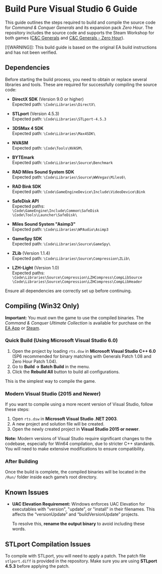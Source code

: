 # Build Pure Visual Studio 6 Guide

This guide outlines the steps required to build and compile the source code for *Command & Conquer Generals* and its
expansion pack *Zero Hour*. The repository includes the source code and supports the Steam Workshop for both
games ([C&C Generals](https://steamcommunity.com/workshop/browse/?appid=2229870)
and [C&C Generals - Zero Hour](https://steamcommunity.com/workshop/browse/?appid=2732960)).

[![WARNING]]: This build guide is based on the original EA build instructions and has not been verified.

## Dependencies

Before starting the build process, you need to obtain or replace several libraries and tools. These are required for
successfully compiling the source code:

- **DirectX SDK** (Version 9.0 or higher)  
  Expected path: `\Code\Libraries\DirectX\`

- **STLport** (Version 4.5.3)  
  Expected path: `\Code\Libraries\STLport-4.5.3`

- **3DSMax 4 SDK**  
  Expected path: `\Code\Libraries\Max4SDK\`

- **NVASM**  
  Expected path: `\Code\Tools\NVASM\`

- **BYTEmark**  
  Expected path: `\Code\Libraries\Source\Benchmark`

- **RAD Miles Sound System SDK**  
  Expected path: `\Code\Libraries\Source\WWVegas\Miles6\`

- **RAD Bink SDK**  
  Expected path: `\Code\GameEngineDevice\Include\VideoDevice\Bink`

- **SafeDisk API**  
  Expected paths:  
  `\Code\GameEngine\Include\Common\SafeDisk`  
  `\Code\Tools\Launcher\SafeDisk\`

- **Miles Sound System "Asimp3"**  
  Expected path: `\Code\Libraries\WPAudio\Asimp3`

- **GameSpy SDK**  
  Expected path: `\Code\Libraries\Source\GameSpy\`

- **ZLib** (Version 1.1.4)  
  Expected path: `\Code\Libraries\Source\Compression\ZLib\`

- **LZH-Light** (Version 1.0)  
  Expected paths:  
  `\Code\Libraries\Source\Compression\LZHCompress\CompLibSource`  
  `\Code\Libraries\Source\Compression\LZHCompress\CompLibHeader`

Ensure all dependencies are correctly set up before continuing.

## Compiling (Win32 Only)

**Important:** You must own the game to use the compiled binaries. The *Command & Conquer Ultimate Collection* is
available for purchase on
the [EA App](https://www.ea.com/en-gb/games/command-and-conquer/command-and-conquer-the-ultimate-collection/buy/pc)
or [Steam](https://store.steampowered.com/bundle/39394/Command__Conquer_The_Ultimate_Collection/).

### Quick Build (Using Microsoft Visual Studio 6.0)

1. Open the project by loading `rts.dsw` in **Microsoft Visual Studio C++ 6.0** (SP6 recommended for binary matching
   with Generals Patch 1.08 and Zero Hour Patch 1.04).
2. Go to **Build -> Batch Build** in the menu.
3. Click the **Rebuild All** button to build all configurations.

This is the simplest way to compile the game.

### Modern Visual Studio (2015 and Newer)

If you want to compile using a more recent version of Visual Studio, follow these steps:

1. Open `rts.dsw` in **Microsoft Visual Studio .NET 2003**.
2. A new project and solution file will be created.
3. Open the newly created project in **Visual Studio 2015 or newer**.

**Note:** Modern versions of Visual Studio require significant changes to the codebase, especially for Win64
compilation, due to stricter C++ standards. You will need to make extensive modifications to ensure compatibility.

### After Building

Once the build is complete, the compiled binaries will be located in the `/Run/` folder inside each game’s root
directory.

## Known Issues

- **UAC Elevation Requirement:** Windows enforces UAC Elevation for executables with "version", "update", or "install"
  in their filenames. This affects the “versionUpdate” and “buildVersionUpdate” projects.

  To resolve this, **rename the output binary** to avoid including these words.

## STLport Compilation Issues

To compile with STLport, you will need to apply a patch. The patch file `stlport.diff` is provided in the repository.
Make sure you are using **STLport 4.5.3** before applying the patch.
